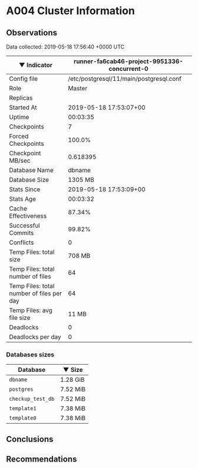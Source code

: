 # A004 Cluster Information #

## Observations ##
Data collected: 2019-05-18 17:56:40 +0000 UTC  

|&#9660;&nbsp;Indicator | runner-fa6cab46-project-9951336-concurrent-0 |
|--------|-------|
|Config file |/etc/postgresql/11/main/postgresql.conf|
|Role |Master|
|Replicas ||
|Started At |2019-05-18&nbsp;17:53:07+00|
|Uptime |00:03:35|
|Checkpoints |7|
|Forced Checkpoints |100.0%|
|Checkpoint MB/sec |0.618395|
|Database Name |dbname|
|Database Size |1305&nbsp;MB|
|Stats Since |2019-05-18&nbsp;17:53:09+00|
|Stats Age |00:03:32|
|Cache Effectiveness |87.34%|
|Successful Commits |99.82%|
|Conflicts |0|
|Temp Files: total size |708&nbsp;MB|
|Temp Files: total number of files |64|
|Temp Files: total number of files per day |64|
|Temp Files: avg file size |11&nbsp;MB|
|Deadlocks |0|
|Deadlocks per day |0|


### Databases sizes ###

| Database | &#9660;&nbsp;Size |
|----------|--------|
| `dbname` | 1.28&nbsp;GiB |
| `postgres` | 7.52&nbsp;MiB |
| `checkup_test_db` | 7.52&nbsp;MiB |
| `template1` | 7.38&nbsp;MiB |
| `template0` | 7.38&nbsp;MiB |


## Conclusions ##


## Recommendations ##


